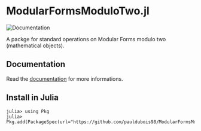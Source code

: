 # ModularFormsModuloTwo.jl
![Documentation](https://github.com/pauldubois98/ModularFormsModuloTwo.jl/workflows/Documentation/badge.svg)

A packge for standard operations on Modular Forms modulo two (mathematical objects).

## Documentation

Read the [documentation](https://pauldubois98.github.io/ModularFormsModuloTwo.jl/) for more informations.

## Install in Julia
```
julia> using Pkg
julia> Pkg.add(PackageSpec(url="https://github.com/pauldubois98/ModularFormsModuloTwo.jl"))
```
